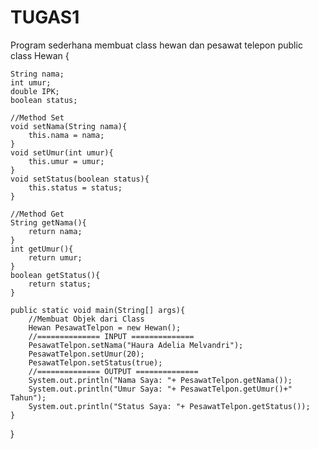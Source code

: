 # TUGAS1
Program sederhana membuat class hewan dan pesawat telepon
public class Hewan {
    
    String nama;
    int umur;
    double IPK;
    boolean status;
    
    //Method Set
    void setNama(String nama){
        this.nama = nama;
    }
    void setUmur(int umur){
        this.umur = umur;
    }
    void setStatus(boolean status){
        this.status = status;
    }
    
    //Method Get
    String getNama(){
        return nama;
    }
    int getUmur(){
        return umur;
    }
    boolean getStatus(){
        return status;
    }
    
    public static void main(String[] args){
        //Membuat Objek dari Class
        Hewan PesawatTelpon = new Hewan();
        //============== INPUT ==============
        PesawatTelpon.setNama("Haura Adelia Melvandri");
        PesawatTelpon.setUmur(20);
        PesawatTelpon.setStatus(true);
        //============== OUTPUT ==============
        System.out.println("Nama Saya: "+ PesawatTelpon.getNama());
        System.out.println("Umur Saya: "+ PesawatTelpon.getUmur()+" Tahun");
        System.out.println("Status Saya: "+ PesawatTelpon.getStatus());
    }
}
